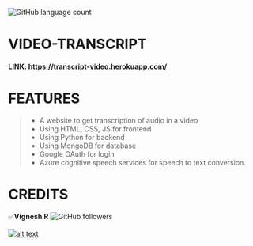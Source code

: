 ![GitHub language count](https://img.shields.io/github/languages/count/codervignesh/video-transcript?style=plastic)

[1.1]: https://img.icons8.com/ios-filled/25/000000/instagram-new.png
[1]: https://www.instagram.com/vignesh_r_

# VIDEO-TRANSCRIPT 

#### LINK: https://transcript-video.herokuapp.com/

# FEATURES
> * A website to get transcription of audio in a video 
> * Using HTML, CSS, JS for frontend
> * Using Python for backend
> * Using MongoDB for database
> * Google OAuth for login
> * Azure cognitive speech services for speech to text conversion.

# CREDITS  
:white_check_mark:**Vignesh R**
![GitHub followers](https://img.shields.io/github/followers/codervignesh?label=codervignesh&style=social) <br/>
<br/>
[![alt text][1.1]][1] <br/>
